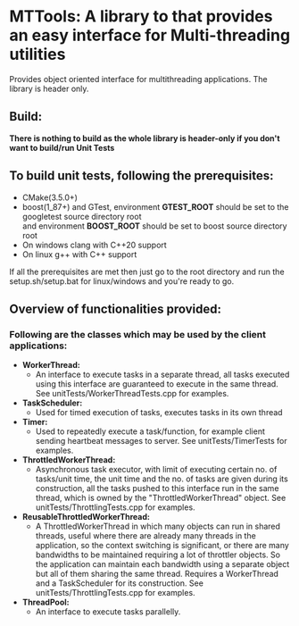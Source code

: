 # MTTools: A library to that provides an easy interface for Multi-threading utilities
Provides object oriented interface for multithreading applications. The library is header only.

## Build:

**There is nothing to build as the whole library is header-only if you don't want to build/run Unit Tests**

## To build unit tests, following the prerequisites:
- CMake(3.5.0+)
- boost(1_87+) and GTest, environment **GTEST_ROOT** should be set to the googletest source directory root<br>
  and environment **BOOST_ROOT** should be set to boost source directory root
- On windows clang with C++20 support
- On linux g++ with C++ support
  
If all the prerequisites are met then just go to the root directory and run the setup.sh/setup.bat for linux/windows and you're ready to go.

## Overview of functionalities provided:
### Following are the classes which may be used by the client applications:
  - **WorkerThread:**
    - An interface to execute tasks in a separate thread, all tasks executed using this interface are     guaranteed to execute in the same thread. See unitTests/WorkerThreadTests.cpp for examples.
  - **TaskScheduler:**
    -  Used for timed execution of tasks, executes tasks in its own thread
  - **Timer:**
    - Used to repeatedly execute a task/function, for example client sending heartbeat messages to server. See unitTests/TimerTests for examples.
  - **ThrottledWorkerThread:**
    - Asynchronous task executor, with limit of executing certain no. of tasks/unit time, the unit time and the no. of tasks are given during its construction, all the tasks pushed to  this interface run in the same thread, which is owned by the "ThrottledWorkerThread" object. See unitTests/ThrottlingTests.cpp for examples.
  - **ReusableThrottledWorkerThread:**
    - A ThrottledWorkerThread in which many objects can run in shared threads, useful where there are already many threads in the application, so the context switching is significant, or there are many bandwidths to be maintained requiring a lot of throttler objects. So the application can maintain each bandwidth using a separate object but all of them sharing the same thread. Requires a WorkerThread and a TaskScheduler for its construction. See unitTests/ThrottlingTests.cpp for examples.
  - **ThreadPool:**
    - An interface to execute tasks parallelly.